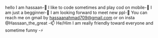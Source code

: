 hello I am hassaan-👋
I like to code sometimes and play cod on mobile-👀
I am just a begginner-🌱
I am looking forward to meet new ppl-💞️ 
You can reach me on gmail by hassaanahmad709@gmail.com or on insta @Hassaan_the_great -📫
He/Him 
I am really friendly toward everyone and sometime funny -⚡


<!---
Hassaan709/Hassaan709 is a ✨ special ✨ repository because its `README.md` (this file) appears on your GitHub profile.
You can click the Preview link to take a look at your changes.
--->
